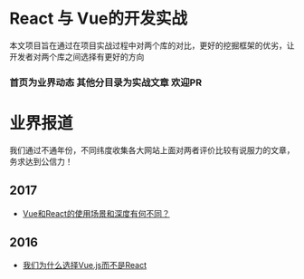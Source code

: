 # React 与 Vue的开发实战   
本文项目旨在通过在项目实战过程中对两个库的对比，更好的挖掘框架的优劣，让开发者对两个库之间选择有更好的方向   
### 首页为业界动态 其他分目录为实战文章 欢迎PR 

# 业界报道  
我们通过不通年份，不同纬度收集各大网站上面对两者评价比较有说服力的文章，务求达到公信力！    
## 2017
+ [Vue和React的使用场景和深度有何不同？](https://www.zhihu.com/question/31585377)   

## 2016 
+ [我们为什么选择Vue.js而不是React](http://www.infoq.com/cn/news/2016/12/why-Vue-js-no-react)

